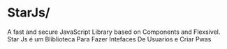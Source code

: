 # StarJs/
A fast and secure JavaScript Library based on Components and Flexsivel.
Star  Js é um Bliblioteca Para Fazer  Intefaces De Usuarios  e Criar Pwas


